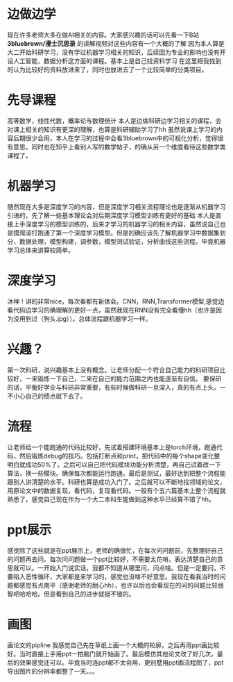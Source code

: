 # 边做边学
现在许多老师大多在做AI相关的内容。大家感兴趣的话可以先看一下B站 **3bluebrown/漫士沉思录** 的讲解视频对这些内容有一个大概的了解
因为本人算是大二开始科研学习，没有学过机器学习相关的知识，后续因为专业的影响也没有开设人工智能，数据分析这方面的课程。基本上是自己找资料学习
在这里把我找到的认为比较好的资料放进来了，同时也放进去了一个比较简单的分类项目。
# 先导课程
高等数学，线性代数，概率论与数理统计
本人是边做科研边学习相关的课程，会对课上相关的知识有更深的理解，也算是科研辅助学习了hh
虽然说课上学习的内容后期很少会用，本人在学习的过程中会看3bluebrown中的可视化分析，觉得很有意思。同时也在知乎上看别人写的数学帖子，的确从另一个维度看待这些数学类课程了。
# 机器学习
随然现在大多是深度学习的内容，但是深度学习相关流程理论也是逐渐从机器学习引进的，先了解一些基本理论会对后期深度学习模型训练有更好的基础
本人是直接上手深度学习的模型训练的，后来才学习的机器学习的相关内容，虽然说自己也是摸爬滚打跑通了第一个深度学习模型。但是的确应该先了解机器学习中数据集划分，数据处理，模型构建，调参数，模型测试验证，分析曲线这些流程。毕竟机器学习总体来讲算较简单。
# 深度学习
沐神！讲的非常nice，每次看都有新体会。CNN，RNN,Transformer模型,感觉边看代码边学习的确理解的更好一点，虽然我现在RNN没有完全看懂hh（也许是因为没用到过（狗头.jpg））。总体流程跟机器学习一样。
# 兴趣？
第一次科研，说兴趣基本上没有概念。让老师分配一个符合自己能力的科研项目比较好，一来锻炼一下自己，二来在自己的能力范围之内也能逐渐有自信。
要保研的话，平衡好学业与科研非常重要，有些时候做科研一旦深入，真的有点上头。一不小心自己的绩点就下去了。
# 流程
让老师给一个能跑通的代码比较好，先试着搭建环境基本上是torch环境，跑通代码，然后锻炼debug的技巧。包括打断点和print，把代码中的每个shape变化整明白就成功50%了。之后可以自己把代码模块功能分析清楚，再自己试着改一下算法，换一些模块。确保每次都能运行跑通。最后是测试，最好达到把整个流程能跟别人讲清楚的水平。科研也算是成功入门了。之后就可以不断地找领域的论文，用原论文中的数据复现，看代码，复现看代码。一般有个五六篇基本上整个流程就熟悉了。感觉自己现在作为一个大二本科生能做到这种水平已经算不错了hh。
# ppt展示
感觉除了这些就是在ppt展示上，老师的确很忙，在每次问问题前，先整理好自己的问题再去问。每次问问题做一个ppt比较好，不需要太花哨，表达清楚自己的意思就可以。一开始入门说实话，我都不知道从哪里问，问点啥。但是一定要问，不要陷入恶性循环，大家都是来学习的，感觉也没啥不好意思。我现在看我当时的问题都感觉有点南平（感谢老师的耐心hh），也许以后也会看现在的问的问题比较弱智吧哈哈哈。但是看到自己的进步就挺不错的。
# 画图
画论文的pipline 我感觉自己先在草纸上画一个大概的轮廓，之后再用ppt画比较好。当时直接上手用ppt一拍脑门就开始画了。最后模仿其他论文改了好几次，最后的效果感觉还可以。毕竟当时连ppt都不太会用，更别墅用ppt画流程图了，ppt导出图片的分辨率都整了一天。。。